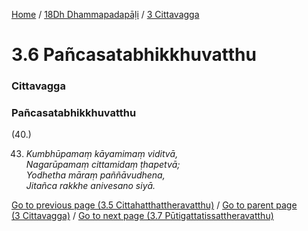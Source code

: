 
[Home](/) / [18Dh Dhammapadapāḷi](../../18Dh.md) / [3 Cittavagga](../3.md)

# 3.6 Pañcasatabhikkhuvatthu

### Cittavagga

### Pañcasatabhikkhuvatthu

(40.)

43. _Kumbhūpamaṃ kāyamimaṃ viditvā,_  
_Nagarūpamaṃ cittamidaṃ ṭhapetvā;_  
_Yodhetha māraṃ paññāvudhena,_  
_Jitañca rakkhe anivesano siyā._  


[Go to previous page (3.5 Cittahatthattheravatthu)](3.5.md) / [Go to parent page (3 Cittavagga)](../3.md) / [Go to next page (3.7 Pūtigattatissattheravatthu)](3.7.md)


